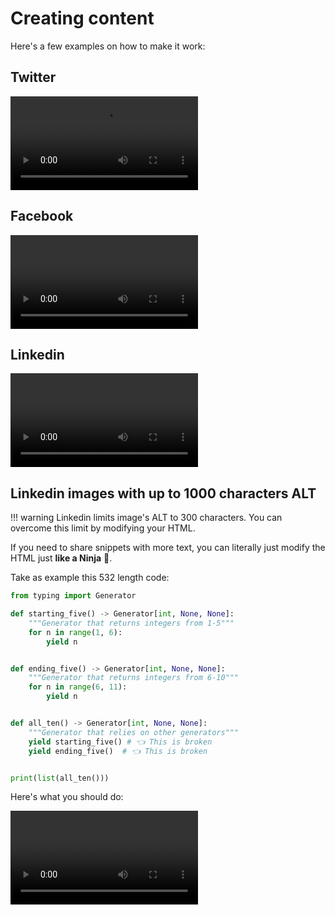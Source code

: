 # Creating content

Here's a few examples on how to make it work:

## Twitter

![type:video](./videos/creating-on-twitter.mp4)

## Facebook

![type:video](./videos/creating-on-facebook.mp4)

## Linkedin

![type:video](./videos/creating-on-linkedin.mp4)

## Linkedin images with up to 1000 characters ALT


!!! warning
    Linkedin limits image's ALT to 300 characters.
    You can overcome this limit by modifying your HTML.

If you need to share snippets with more text, you can literally just modify the HTML just **like a Ninja** 🥷.

Take as example this 532 length code:

```py title="long_snippet.py"
from typing import Generator

def starting_five() -> Generator[int, None, None]:
    """Generator that returns integers from 1-5"""
    for n in range(1, 6):
        yield n


def ending_five() -> Generator[int, None, None]:
    """Generator that returns integers from 6-10"""
    for n in range(6, 11):
        yield n


def all_ten() -> Generator[int, None, None]:
    """Generator that relies on other generators"""
    yield starting_five() # 👈 This is broken
    yield ending_five()  # 👈 This is broken


print(list(all_ten()))
```

Here's what you should do:

![type:video](./videos/creating-on-linkedin-more-characters.mp4)
